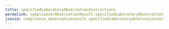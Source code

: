 ```yaml
---
title: specifiedLaboratoryObservationInstructions
permalink: compliance/ObservationResult.specifiedLaboratoryObservationInstructions.html
jsonid: compliance_observationresult_specifiedlaboratoryobservationinstructions
---
```

